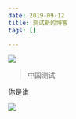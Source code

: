 ```yaml
---
date: 2019-09-12
title: 测试新的博客
tags: []

---
```

![](/images/demo-image-1.jpg)

> 中国测试

你是谁

![](https://res.cloudinary.com/zhanloulan/image/upload/c_scale,w_auto:100,dpr_auto/v1568289343/samples/animals/kitten-playing.gif)